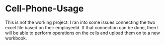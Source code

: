 # Cell-Phone-Usage

This is not the working project. I ran into some issues connecting the two excel file based on their employeeId. If that connection can be done, then I will be able to perform operations on the cells and upload them on to a new workbook.
